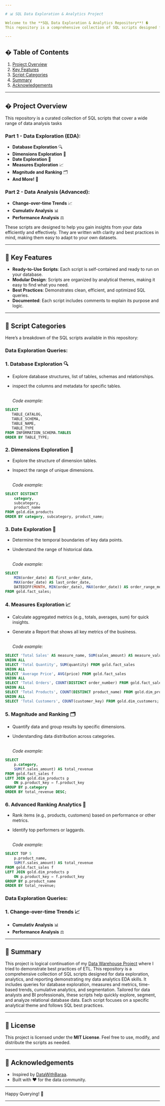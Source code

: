```yaml
---

# 📊 SQL Data Exploration & Analytics Project

Welcome to the **SQL Data Exploration & Analytics Repository**! �  
This repository is a comprehensive collection of SQL scripts designed for **data exploration, analytics, and reporting**. Whether you're a data analyst, BI professional, or SQL enthusiast, these scripts will help you quickly explore, segment, and analyze data within a relational database. Each script focuses on a specific analytical theme and demonstrates best practices for SQL queries.

---
```


## � Table of Contents

1. [Project Overview](#-project-overview)
2. [Key Features](#-key-features)
3. [Script Categories](#-script-categories)
4. [Summary](#-summary)
5. [Acknowledgements](#-acknowledgements)

---

## � Project Overview

This repository is a curated collection of SQL scripts that cover a wide range of data analysis tasks

### Part 1 - Data Exploration (EDA):

- **Database Exploration** 🔍  
- **Dimensions Exploration** 📏  
- **Date Exploration** 📅  
- **Measures Exploration** 📈  
- **Magnitude and Ranking** 🗂️  
- **And More!** 🎯  

### Part 2 - Data Analysis (Advanced):

- **Change-over-time Trends** 📈
- **Cumulativ Analysis** 📊
- **Performance Analysis** ⚖️

These scripts are designed to help you gain insights from your data efficiently and effectively. They are written with clarity and best practices in mind, making them easy to adapt to your own datasets.

---

## 🎯 Key Features

- **Ready-to-Use Scripts**: Each script is self-contained and ready to run on your database.  
- **Modular Design**: Scripts are organized by analytical themes, making it easy to find what you need.  
- **Best Practices**: Demonstrates clean, efficient, and optimized SQL queries.    
- **Documented**: Each script includes comments to explain its purpose and logic.  

---

## 📂 Script Categories

Here’s a breakdown of the SQL scripts available in this repository:

### Data Exploration Queries:

### 1. **Database Exploration** 🔍  
   - Explore database structures, list of tables, schemas and relationships.  
   - inspect the columns and metadata for specific tables.

     <br> *Code example:*
```sql
SELECT
   TABLE_CATALOG, 
   TABLE_SCHEMA, 
   TABLE_NAME, 
   TABLE_TYPE
FROM INFORMATION_SCHEMA.TABLES
ORDER BY TABLE_TYPE;
```
### 2. **Dimensions Exploration** 📏  
   - Explore the structure of dimension tables.  
   - Inspect the range of unique dimensions.
     
     <br> *Code example:*
```sql
SELECT DISTINCT 
    category, 
    subcategory, 
    product_name 
FROM gold.dim_products
ORDER BY category, subcategory, product_name;
```

### 3. **Date Exploration** 📅  
   - Determine the temporal boundaries of key data points.
   - Understand the range of historical data.

     <br> *Code example:*
```sql
SELECT 
    MIN(order_date) AS first_order_date,
    MAX(order_date) AS last_order_date,
    DATEDIFF(MONTH, MIN(order_date), MAX(order_date)) AS order_range_months
FROM gold.fact_sales;
```

### 4. **Measures Exploration** 📈  
   - Calculate aggregated metrics (e.g., totals, averages, sum) for quick insights.  
   - Generate a Report that shows all key metrics of the business.

     <br> *Code example:*
```sql
SELECT 'Total Sales' AS measure_name, SUM(sales_amount) AS measure_value FROM gold.fact_sales
UNION ALL
SELECT 'Total Quantity', SUM(quantity) FROM gold.fact_sales
UNION ALL
SELECT 'Average Price', AVG(price) FROM gold.fact_sales
UNION ALL
SELECT 'Total Orders', COUNT(DISTINCT order_number) FROM gold.fact_sales
UNION ALL
SELECT 'Total Products', COUNT(DISTINCT product_name) FROM gold.dim_products
UNION ALL
SELECT 'Total Customers', COUNT(customer_key) FROM gold.dim_customers;
```

### 5. **Magnitude and Ranking** 🗂️  
   - Quantify data and group results by specific dimensions.
   - Understanding data distribution across categories.

     <br> *Code example:*
```sql
SELECT
    p.category,
    SUM(f.sales_amount) AS total_revenue
FROM gold.fact_sales f
LEFT JOIN gold.dim_products p
    ON p.product_key = f.product_key
GROUP BY p.category
ORDER BY total_revenue DESC;
```

### 6. **Advanced Ranking Analytics** 🚀  
   - Rank items (e.g., products, customers) based on performance or other metrics.
   - Identify top performers or laggards.

     <br> *Code example:*
```sql
SELECT TOP 5
    p.product_name,
    SUM(f.sales_amount) AS total_revenue
FROM gold.fact_sales f
LEFT JOIN gold.dim_products p
    ON p.product_key = f.product_key
GROUP BY p.product_name
ORDER BY total_revenue;
```

### Data Exploration Queries:


### 1. **Change-over-time Trends** 📈


- **Cumulativ Analysis** 📊
- **Performance Analysis** ⚖️

---

## 🤝 Summary

This project is logical continuation of my [Data Warehouse Project](https://github.com/Timaxrus/sql-data-warehouse-project) where I tried to demonstrate best practices of ETL. This repository is a comprehensive collection of SQL scripts designed for data exploration, analytics, and reporting demonstrating my data analytics EDA skills. It includes queries for database exploration, measures and metrics, time-based trends, cumulative analytics, and segmentation. Tailored for data analysts and BI professionals, these scripts help quickly explore, segment, and analyze relational database data. Each script focuses on a specific analytical theme and follows SQL best practices.


---

## 📜 License

This project is licensed under the **MIT License**. Feel free to use, modify, and distribute the scripts as needed.  

---

## 🙏 Acknowledgements

- Inspired by [DataWithBaraa](https://github.com/DataWithBaraa).  
- Built with ❤️ for the data community.  

---

Happy Querying! 🚀  

--- 
